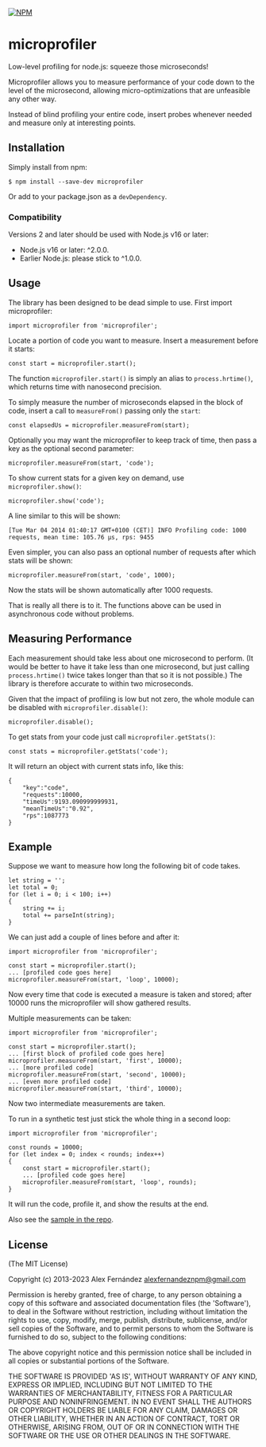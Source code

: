 
[![NPM](https://nodei.co/npm/microprofiler.png)](https://nodei.co/npm/microprofiler/)

# microprofiler

Low-level profiling for node.js: squeeze those microseconds!

Microprofiler allows you to measure performance of your code down to the level of the microsecond,
allowing micro-optimizations that are unfeasible any other way.

Instead of blind profiling your entire code, insert probes whenever needed and measure only
at interesting points.

## Installation

Simply install from npm:

    $ npm install --save-dev microprofiler

Or add to your package.json as a `devDependency`.

### Compatibility

Versions 2 and later should be used with Node.js v16 or later:

* Node.js v16 or later: ^2.0.0.
* Earlier Node.js: please stick to ^1.0.0.

## Usage

The library has been designed to be dead simple to use.
First import microprofiler:

    import microprofiler from 'microprofiler';

Locate a portion of code you want to measure. Insert a measurement before it starts:

    const start = microprofiler.start();

The function `microprofiler.start()` is simply an alias to `process.hrtime()`,
which returns time with nanosecond precision.

To simply measure the number of microseconds elapsed in the block of code,
insert a call to `measureFrom()` passing only the `start`:

    const elapsedUs = microprofiler.measureFrom(start);

Optionally you may want the microprofiler to keep track of time,
then pass a key as the optional second parameter:

    microprofiler.measureFrom(start, 'code');

To show current stats for a given key on demand, use `microprofiler.show()`:

    microprofiler.show('code');

A line similar to this will be shown:

    [Tue Mar 04 2014 01:40:17 GMT+0100 (CET)] INFO Profiling code: 1000 requests, mean time: 105.76 µs, rps: 9455

Even simpler, you can also pass an optional number of requests after which stats will be shown:

    microprofiler.measureFrom(start, 'code', 1000);

Now the stats will be shown automatically after 1000 requests.

That is really all there is to it.
The functions above can be used in asynchronous code without problems.

## Measuring Performance

Each measurement should take less about one microsecond to perform.
(It would be better to have it take less than one microsecond,
but just calling `process.hrtime()` twice takes longer than that
so it is not possible.)
The library is therefore accurate to within two microseconds.

Given that the impact of profiling is low but not zero, the whole module
can be disabled with `microprofiler.disable()`:

    microprofiler.disable();

To get stats from your code just call `microprofiler.getStats()`:

    const stats = microprofiler.getStats('code');

It will return an object with current stats info, like this:

    {
        "key":"code",
        "requests":10000,
        "timeUs":9193.090999999931,
        "meanTimeUs":"0.92",
        "rps":1087773
    }

## Example

Suppose we want to measure how long the following bit of code takes.

    let string = '';
    let total = 0;
    for (let i = 0; i < 100; i++)
    {
        string += i;
        total += parseInt(string);
    }

We can just add a couple of lines before and after it:

    import microprofiler from 'microprofiler';

    const start = microprofiler.start();
    ... [profiled code goes here]
    microprofiler.measureFrom(start, 'loop', 10000);

Now every time that code is executed a measure is taken and stored; after 10000 runs
the microprofiler will show gathered results.

Multiple measurements can be taken:


    import microprofiler from 'microprofiler';

    const start = microprofiler.start();
    ... [first block of profiled code goes here]
    microprofiler.measureFrom(start, 'first', 10000);
    ... [more profiled code]
    microprofiler.measureFrom(start, 'second', 10000);
    ... [even more profiled code]
    microprofiler.measureFrom(start, 'third', 10000);

Now two intermediate measurements are taken.

To run in a synthetic test just stick the whole thing in a second loop:

    import microprofiler from 'microprofiler';

    const rounds = 10000;
    for (let index = 0; index < rounds; index++)
    {
        const start = microprofiler.start();
        ... [profiled code goes here]
        microprofiler.measureFrom(start, 'loop', rounds);
    }

It will run the code, profile it, and show the results at the end.

Also see the [sample in the repo](https://github.com/alexfernandez/microprofiler/blob/master/bin/sample.js).

## License

(The MIT License)

Copyright (c) 2013-2023 Alex Fernández <alexfernandeznpm@gmail.com>

Permission is hereby granted, free of charge, to any person obtaining a copy of this software and associated documentation files (the 'Software'), to deal in the Software without restriction, including without limitation the rights to use, copy, modify, merge, publish, distribute, sublicense, and/or sell copies of the Software, and to permit persons to whom the Software is furnished to do so, subject to the following conditions:

The above copyright notice and this permission notice shall be included in all copies or substantial portions of the Software.

THE SOFTWARE IS PROVIDED 'AS IS', WITHOUT WARRANTY OF ANY KIND, EXPRESS OR IMPLIED, INCLUDING BUT NOT LIMITED TO THE WARRANTIES OF MERCHANTABILITY, FITNESS FOR A PARTICULAR PURPOSE AND NONINFRINGEMENT. IN NO EVENT SHALL THE AUTHORS OR COPYRIGHT HOLDERS BE LIABLE FOR ANY CLAIM, DAMAGES OR OTHER LIABILITY, WHETHER IN AN ACTION OF CONTRACT, TORT OR OTHERWISE, ARISING FROM, OUT OF OR IN CONNECTION WITH THE SOFTWARE OR THE USE OR OTHER DEALINGS IN THE SOFTWARE.

